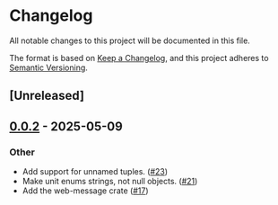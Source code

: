 # Changelog

All notable changes to this project will be documented in this file.

The format is based on [Keep a Changelog](https://keepachangelog.com/en/1.0.0/),
and this project adheres to [Semantic Versioning](https://semver.org/spec/v2.0.0.html).

## [Unreleased]

## [0.0.2](https://github.com/kixelated/web-rs/compare/web-message-derive-v0.0.1...web-message-derive-v0.0.2) - 2025-05-09

### Other

- Add support for unnamed tuples. ([#23](https://github.com/kixelated/web-rs/pull/23))
- Make unit enums strings, not null objects. ([#21](https://github.com/kixelated/web-rs/pull/21))
- Add the web-message crate ([#17](https://github.com/kixelated/web-rs/pull/17))
